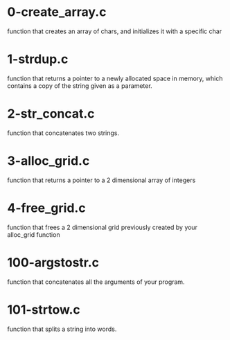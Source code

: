 # 0-create_array.c

function that creates an array of chars, and initializes it with a specific char

# 1-strdup.c

function that returns a pointer to a newly allocated space in memory, which contains a copy of the string given as a parameter.

# 2-str_concat.c

function that concatenates two strings.

# 3-alloc_grid.c

function that returns a pointer to a 2 dimensional array of integers

# 4-free_grid.c

function that frees a 2 dimensional grid previously created by your alloc_grid function

# 100-argstostr.c

function that concatenates all the arguments of your program.

# 101-strtow.c

function that splits a string into words.
